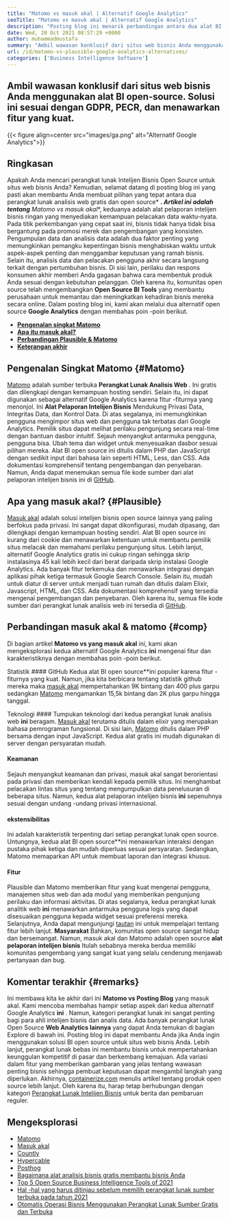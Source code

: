 ```yaml
---
title: "Matomo vs masuk akal | Alternatif Google Analytics" 
seoTitle: "Matomo vs masuk akal | Alternatif Google Analytics" 
description: "Posting blog ini menarik perbandingan antara dua alat BI open-source yang dianggap sebagai alternatif Google Analytics. Kedua perangkat lunak itu gratis dan di-hosting sendiri." 
date: Wed, 20 Oct 2021 08:57:29 +0000
author: muhammadmustafa
summary: "Ambil wawasan konklusif dari situs web bisnis Anda menggunakan alat BI open-source. Solusi ini sesuai dengan GDPR, PECR, dan menawarkan fitur yang kuat." 
url: /id/matomo-vs-plausible-google-analytics-alternatives/
categories: ['Business Intelligence Software']
---
```


## Ambil wawasan konklusif dari situs web bisnis Anda menggunakan alat BI open-source. Solusi ini sesuai dengan GDPR, PECR, dan menawarkan fitur yang kuat.

{{< figure align=center src="images/ga.png" alt="Alternatif Google Analytics">}}


## Ringkasan
Apakah Anda mencari perangkat lunak Intelijen Bisnis Open Source untuk situs web bisnis Anda? Kemudian, selamat datang di posting blog ini yang pasti akan membantu Anda membuat pilihan yang tepat antara dua perangkat lunak analisis web gratis dan open source*  ***. Artikel ini adalah tentang**  Matomo vs masuk akal**, keduanya adalah alat pelaporan intelijen bisnis ringan yang menyediakan kemampuan pelacakan data waktu-nyata. Pada titik perkembangan yang cepat saat ini, bisnis tidak hanya tidak bisa bergantung pada promosi merek dan pengembangan yang konsisten. Pengumpulan data dan analisis data adalah dua faktor penting yang memungkinkan pemangku kepentingan bisnis menghabiskan waktu untuk aspek-aspek penting dan menggambar keputusan yang ramah bisnis. Selain itu, analisis data dan pelacakan pengguna akhir secara langsung terkait dengan pertumbuhan bisnis.
Di sisi lain, perilaku dan respons konsumen akhir memberi Anda gagasan bahwa cara membentuk produk Anda sesuai dengan kebutuhan pelanggan. Oleh karena itu, komunitas open source telah mengembangkan  **Open Source BI Tools** yang membantu perusahaan untuk memantau dan meningkatkan kehadiran bisnis mereka secara online. Dalam posting blog ini, kami akan melalui dua alternatif open source **Google Analytics**  dengan membahas poin -poin berikut.
* [  **Pengenalan singkat Matomo**  ][1]
*  **[Apa itu masuk akal?][2]**  
*  **[Perbandingan Plausible & Matomo][3]**  
* [  **Keterangan akhir**  ][4]

## Pengenalan Singkat Matomo {#Matomo}

[Matomo][5] adalah sumber terbuka  **Perangkat Lunak Analisis Web** . Ini gratis dan dilengkapi dengan kemampuan hosting sendiri. Selain itu, ini dapat digunakan sebagai alternatif Google Analytics karena fitur -fiturnya yang menonjol. Ini **Alat Pelaporan Intelijen Bisnis**  Mendukung Privasi Data, Integritas Data, dan Kontrol Data. Di atas segalanya, ini memungkinkan pengguna mengimpor situs web dan pengguna tak terbatas dari Google Analytics. Pemilik situs dapat melihat perilaku pengunjung secara real-time dengan bantuan dasbor intuitif. Sejauh menyangkut antarmuka pengguna, pengguna bisa. Ubah tema dan widget untuk menyesuaikan dasbor sesuai pilihan mereka. Alat BI open source ini ditulis dalam PHP dan JavaScript dengan sedikit input dari bahasa lain seperti HTML, Less, dan CSS. Ada dokumentasi komprehensif tentang pengembangan dan penyebaran. Namun, Anda dapat menemukan semua file kode sumber dari alat pelaporan intelijen bisnis ini di [GitHub][6].

## Apa yang masuk akal? {#Plausible}

[Masuk akal][7] adalah solusi intelijen bisnis open source lainnya yang paling berfokus pada privasi. Ini sangat dapat dikonfigurasi, mudah dipasang, dan dilengkapi dengan kemampuan hosting sendiri. Alat BI open source ini kurang dari cookie dan menawarkan ketentuan untuk membantu pemilik situs melacak dan memahami perilaku pengunjung situs. Lebih lanjut, alternatif Google Analytics gratis ini cukup ringan sehingga skrip instalasinya 45 kali lebih kecil dari berat daripada skrip instalasi Google Analytics. Ada banyak fitur terkemuka dan menawarkan integrasi dengan aplikasi pihak ketiga termasuk Google Search Console. Selain itu, mudah untuk diatur di server untuk menjadi tuan rumah dan ditulis dalam Elixir, Javascript, HTML, dan CSS. Ada dokumentasi komprehensif yang tersedia mengenai pengembangan dan penyebaran. Oleh karena itu, semua file kode sumber dari perangkat lunak analisis web ini tersedia di [GitHub][8].

## Perbandingan masuk akal & matomo {#comp}

Di bagian artikel  **Matomo vs yang masuk akal** ini, kami akan mengeksplorasi kedua alternatif Google Analytics **ini**  mengenai fitur dan karakteristiknya dengan membahas poin -poin berikut.

Statistik #### GitHub
Kedua alat BI open source**ini populer karena fitur -fiturnya yang kuat. Namun, jika kita berbicara tentang statistik github mereka maka [masuk akal][7] mempertahankan 9K bintang dan 400 plus garpu sedangkan [Matomo][5] mengamankan 15,5k bintang dan 2K plus garpu hingga tanggal.

Teknologi ####
Tumpukan teknologi dari kedua perangkat lunak analisis web  **ini**  beragam. [Masuk akal][7] terutama ditulis dalam elixir yang merupakan bahasa pemrograman fungsional. Di sisi lain, [Matomo][5] ditulis dalam PHP bersama dengan input JavaScript. Kedua alat gratis ini mudah digunakan di server dengan persyaratan mudah.

#### Keamanan
Sejauh menyangkut keamanan dan privasi, masuk akal sangat berorientasi pada privasi dan memberikan kendali kepada pemilik situs. Ini menghambat pelacakan lintas situs yang tentang mengumpulkan data penelusuran di beberapa situs. Namun, kedua alat pelaporan intelijen bisnis  **ini**  sepenuhnya sesuai dengan undang -undang privasi internasional.

#### ekstensibilitas
Ini adalah karakteristik terpenting dari setiap perangkat lunak open source. Untungnya, kedua alat BI open source**ini menawarkan interaksi dengan pustaka pihak ketiga dan mudah diperluas sesuai persyaratan. Sedangkan, Matomo memaparkan API untuk membuat laporan dan integrasi khusus.

#### Fitur
Plausible dan Matomo memberikan fitur yang kuat mengenai pengguna, manajemen situs web dan ada modul yang memberikan pengunjung perilaku dan informasi aktivitas. Di atas segalanya, kedua perangkat lunak analitik web  **ini**  menawarkan antarmuka pengguna logis yang dapat disesuaikan pengguna kepada widget sesuai preferensi mereka. Selanjutnya, Anda dapat mengunjungi [tautan][9] ini untuk mempelajari tentang fitur lebih lanjut.
 **Masyarakat** 
Bahkan, komunitas open source sangat hidup dan bersemangat. Namun, masuk akal dan Matomo adalah open source  **alat pelaporan intelijen bisnis**  Itulah sebabnya mereka berdua memiliki komunitas pengembang yang sangat kuat yang selalu cenderung menjawab pertanyaan dan bug.

## Komentar terakhir {#remarks}

Ini membawa kita ke akhir dari ini  **Matomo vs Posting Blog** yang masuk akal. Kami mencoba membahas hampir setiap aspek dari kedua alternatif Google Analytics  **ini**  . Namun, kategori perangkat lunak ini sangat penting bagi para ahli intelijen bisnis dan analis data. Ada banyak perangkat lunak Open Source **Web Analytics lainnya**  yang dapat Anda temukan di bagian Explore di bawah ini. Posting blog ini dapat membantu Anda jika Anda ingin menggunakan solusi BI open source untuk situs web bisnis Anda. Lebih lanjut, perangkat lunak bebas ini membantu bisnis untuk mempertahankan keunggulan kompetitif di pasar dan berkembang kemajuan. Ada variasi dalam fitur yang memberikan gambaran yang jelas tentang wawasan penting bisnis sehingga pembuat keputusan dapat mengambil langkah yang diperlukan.
Akhirnya, [containerize.com][10] menulis artikel tentang produk open source lebih lanjut. Oleh karena itu, harap tetap berhubungan dengan kategori [Perangkat Lunak Intelijen Bisnis][9] untuk berita dan pembaruan reguler.

## Mengeksplorasi
  * [Matomo][11]
  * [Masuk akal][12]
  * [Countly][13]
  * [Hypercable][14]
  * [Posthog][15]
  * [Bagaimana alat analisis bisnis gratis membantu bisnis Anda][16]
  * [Top 5 Open Source Business Intelligence Tools of 2021][17]
  * [Hal -hal yang harus ditinjau sebelum memilih perangkat lunak sumber terbuka pada tahun 2021][18]
  * [Otomatis Operasi Bisnis Menggunakan Perangkat Lunak Sumber Gratis dan Terbuka][19]



[1]: #Matomo
[2]: #Plausible
[3]: #comp
[4]: #remarks
[5]: https://products.containerize.com/business-intelligence/matomo/
[6]: https://github.com/matomo-org/matomo
[7]: https://products.containerize.com/business-intelligence/plausible/
[8]: https://github.com/plausible/analytics
[9]: https://products.containerize.com/business-intelligence/
[10]: https://www.containerize.com/
[11]: https://products.containerize.com/business-intelligence/matomo
[12]: https://products.containerize.com/business-intelligence/plausible
[13]: https://products.containerize.com/business-intelligence/countly
[14]: https://products.containerize.com/business-intelligence/hypercable
[15]: https://products.containerize.com/business-intelligence/posthog
[16]: https://blog.containerize.com/2021/03/12/how-free-business-analytics-tools-assist-your-business/
[17]: https://blog.containerize.com/business-intelligence-software/top-5-open-source-business-intelligence-solutions-of-2021/
[18]: https://blog.containerize.com/cmdb-software/things-to-review-before-opting-open-source-software-in-2021/
[19]: https://blog.containerize.com/blogging/automate-business-operations-using-open-source-software/
